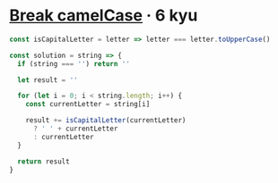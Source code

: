 # [Break camelCase](https://www.codewars.com/kata/5208f99aee097e6552000148) · 6 kyu

```javascript
const isCapitalLetter = letter => letter === letter.toUpperCase()

const solution = string => {
  if (string === '') return ''

  let result = ''

  for (let i = 0; i < string.length; i++) {
    const currentLetter = string[i]

    result += isCapitalLetter(currentLetter)
      ? ' ' + currentLetter
      : currentLetter
  }

  return result
}
```
